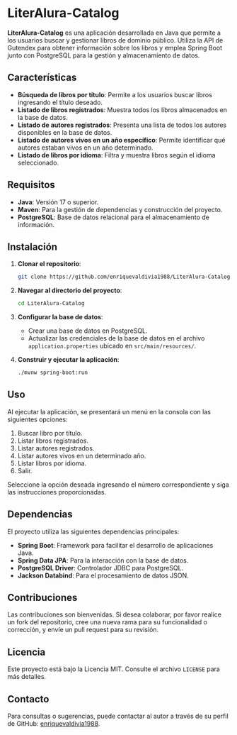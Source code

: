 
# LiterAlura-Catalog

**LiterAlura-Catalog** es una aplicación desarrollada en Java que permite a los usuarios buscar y gestionar libros de dominio público. Utiliza la API de Gutendex para obtener información sobre los libros y emplea Spring Boot junto con PostgreSQL para la gestión y almacenamiento de datos.

## Características

- **Búsqueda de libros por título**: Permite a los usuarios buscar libros ingresando el título deseado.
- **Listado de libros registrados**: Muestra todos los libros almacenados en la base de datos.
- **Listado de autores registrados**: Presenta una lista de todos los autores disponibles en la base de datos.
- **Listado de autores vivos en un año específico**: Permite identificar qué autores estaban vivos en un año determinado.
- **Listado de libros por idioma**: Filtra y muestra libros según el idioma seleccionado.

## Requisitos

- **Java**: Versión 17 o superior.
- **Maven**: Para la gestión de dependencias y construcción del proyecto.
- **PostgreSQL**: Base de datos relacional para el almacenamiento de información.

## Instalación

1. **Clonar el repositorio**:

   ```bash
   git clone https://github.com/enriquevaldivia1988/LiterAlura-Catalog.git
   ```

2. **Navegar al directorio del proyecto**:

   ```bash
   cd LiterAlura-Catalog
   ```

3. **Configurar la base de datos**:

    - Crear una base de datos en PostgreSQL.
    - Actualizar las credenciales de la base de datos en el archivo `application.properties` ubicado en `src/main/resources/`.

4. **Construir y ejecutar la aplicación**:

   ```bash
   ./mvnw spring-boot:run
   ```

## Uso

Al ejecutar la aplicación, se presentará un menú en la consola con las siguientes opciones:

1. Buscar libro por título.
2. Listar libros registrados.
3. Listar autores registrados.
4. Listar autores vivos en un determinado año.
5. Listar libros por idioma.
6. Salir.

Seleccione la opción deseada ingresando el número correspondiente y siga las instrucciones proporcionadas.

## Dependencias

El proyecto utiliza las siguientes dependencias principales:

- **Spring Boot**: Framework para facilitar el desarrollo de aplicaciones Java.
- **Spring Data JPA**: Para la interacción con la base de datos.
- **PostgreSQL Driver**: Controlador JDBC para PostgreSQL.
- **Jackson Databind**: Para el procesamiento de datos JSON.

## Contribuciones

Las contribuciones son bienvenidas. Si desea colaborar, por favor realice un fork del repositorio, cree una nueva rama para su funcionalidad o corrección, y envíe un pull request para su revisión.

## Licencia

Este proyecto está bajo la Licencia MIT. Consulte el archivo `LICENSE` para más detalles.

## Contacto

Para consultas o sugerencias, puede contactar al autor a través de su perfil de GitHub: [enriquevaldivia1988](https://github.com/enriquevaldivia1988).
